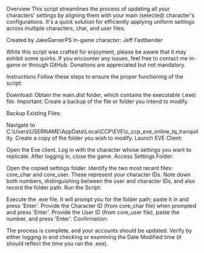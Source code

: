 Overview
This script streamlines the process of updating all your characters' settings by aligning them with your main (selected) character's configurations. It's a quick solution for efficiently applying uniform settings across multiple characters, char, and user files.

Created by JakeGarnerPS
In-game character: Jeff Fastbender

While this script was crafted for enjoyment, please be aware that it may exhibit some quirks. If you encounter any issues, feel free to contact me in-game or through GitHub. Donations are appreciated but not mandatory.

Instructions
Follow these steps to ensure the proper functioning of the script:

Download: Obtain the main.dist folder, which contains the executable (.exe) file.
Important: Create a backup of the file or folder you intend to modify.

Backup Existing Files:

Navigate to C:\Users\USERNAME\AppData\Local\CCP\EVE\c_ccp_eve_online_tq_tranquility.
Create a copy of the folder you wish to modify.
Launch EVE Client:

Open the Eve client.
Log in with the character whose settings you want to replicate.
After logging in, close the game.
Access Settings Folder:

Open the copied settings folder.
Identify the two most recent files: core_char and core_user. These represent your character IDs.
Note down both numbers, distinguishing between the user and character IDs, and also record the folder path.
Run the Script:

Execute the .exe file.
It will prompt you for the folder path; paste it in and press 'Enter'.
Provide the Character ID (from core_char file) when prompted and press 'Enter'.
Provide the User ID (from core_user file), paste the number, and press 'Enter'.
Confirmation:

The process is complete, and your accounts should be updated.
Verify by either logging in and checking or examining the Date Modified time (it should reflect the time you ran the .exe).